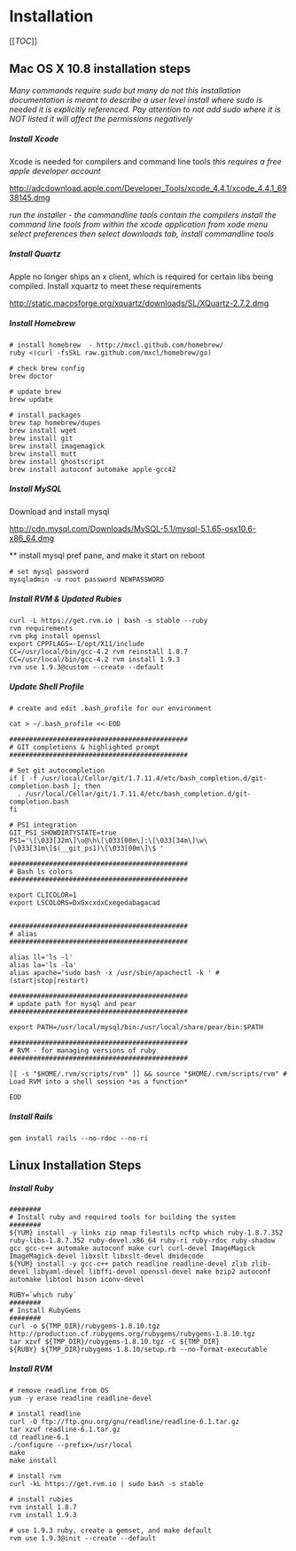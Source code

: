 # Installation

[[_TOC_]]

## Mac OS X 10.8 installation steps

*Many commands require sudo but many do not this installation documentation is meant to describe a user level install where sudo is needed it is explicitly referenced. Pay attention to not add sudo where it is NOT listed it will affect the permissions negatively*

##### Install Xcode
Xcode is needed for compilers and command line tools 
*this requires a free apple developer account*

http://adcdownload.apple.com/Developer_Tools/xcode_4.4.1/xcode_4.4.1_6938145.dmg

*run the installer - the commandline tools contain the compilers 
install the command line tools from within the xcode application
from xode menu select preferences then select downloads tab, install commandline tools*

##### Install Quartz 
Apple no longer ships an x client, which is required for certain libs being compiled. 
Install xquartz to meet these requirements

http://static.macosforge.org/xquartz/downloads/SL/XQuartz-2.7.2.dmg

##### Install Homebrew

```
# install homebrew  - http://mxcl.github.com/homebrew/
ruby <(curl -fsSkL raw.github.com/mxcl/homebrew/go)

# check brew config
brew doctor

# update brew
brew update

# install packages
brew tap homebrew/dupes
brew install wget
brew install git
brew install imagemagick
brew install mutt
brew install ghostscript
brew install autoconf automake apple-gcc42
```


##### Install MySQL

Download and install mysql 

http://cdn.mysql.com/Downloads/MySQL-5.1/mysql-5.1.65-osx10.6-x86_64.dmg

 ** install mysql pref pane, and make it start on reboot 

```
# set mysql password
mysqladmin -u root password NEWPASSWORD
```

##### Install RVM & Updated Rubies

```
curl -L https://get.rvm.io | bash -s stable --ruby
rvm requirements
rvm pkg install openssl
export CPPFLAGS=-I/opt/X11/include
CC=/usr/local/bin/gcc-4.2 rvm reinstall 1.8.7
CC=/usr/local/bin/gcc-4.2 rvm install 1.9.3
rvm use 1.9.3@custom --create --default
```
##### Update Shell Profile

```
# create and edit .bash_profile for our environment

cat > ~/.bash_profile <<-EOD

#############################################
# GIT completions & highlighted prompt 
#############################################

# Set git autocompletion
if [ -f /usr/local/Cellar/git/1.7.11.4/etc/bash_completion.d/git-completion.bash ]; then
  . /usr/local/Cellar/git/1.7.11.4/etc/bash_completion.d/git-completion.bash 
fi

# PS1 integration
GIT_PS1_SHOWDIRTYSTATE=true
PS1='\[\033[32m\]\u@\h\[\033[00m\]:\[\033[34m\]\w\[\033[31m\]$(__git_ps1)\[\033[00m\]\$ '

#############################################
# Bash ls colors
#############################################

export CLICOLOR=1
export LSCOLORS=DxGxcxdxCxegedabagacad


#############################################
# alias
#############################################

alias ll='ls -l'
alias la='ls -la'
alias apache='sudo bash -x /usr/sbin/apachectl -k ' # (start|stop|restart)

#############################################
# update path for mysql and pear
#############################################

export PATH=/usr/local/mysql/bin:/usr/local/share/pear/bin:$PATH

#############################################
# RVM - for managing versions of ruby
#############################################

[[ -s "$HOME/.rvm/scripts/rvm" ]] && source "$HOME/.rvm/scripts/rvm" # Load RVM into a shell session *as a function*

EOD
```
##### Install Rails

```
gem install rails --no-rdoc --no-ri
```

## Linux Installation Steps

##### Install Ruby

```
########
# Install ruby and required tools for building the system
########
${YUM} install -y links zip nmap fileutils ncftp which ruby-1.8.7.352 ruby-libs-1.8.7.352 ruby-devel.x86_64 ruby-ri ruby-rdoc ruby-shadow gcc gcc-c++ automake autoconf make curl curl-devel ImageMagick ImageMagick-devel libxslt libxslt-devel dmidecode
${YUM} install -y gcc-c++ patch readline readline-devel zlib zlib-devel libyaml-devel libffi-devel openssl-devel make bzip2 autoconf automake libtool bison iconv-devel

RUBY=`which ruby`
########
# Install RubyGems
########
curl -o ${TMP_DIR}/rubygems-1.8.10.tgz http://production.cf.rubygems.org/rubygems/rubygems-1.8.10.tgz
tar xzvf ${TMP_DIR}/rubygems-1.8.10.tgz -C ${TMP_DIR}
${RUBY} ${TMP_DIR}rubygems-1.8.10/setup.rb --no-format-executable
```

##### Install RVM

```
# remove readline from OS
yum -y erase readline readline-devel

# install readline
curl -O ftp://ftp.gnu.org/gnu/readline/readline-6.1.tar.gz
tar xzvf readline-6.1.tar.gz
cd readline-6.1
./configure --prefix=/usr/local
make
make install

# install rvm
curl -kL https://get.rvm.io | sudo bash -s stable

# install rubies
rvm install 1.8.7
rvm install 1.9.3

# use 1.9.3 ruby, create a gemset, and make default
rvm use 1.9.3@init --create --default

```
